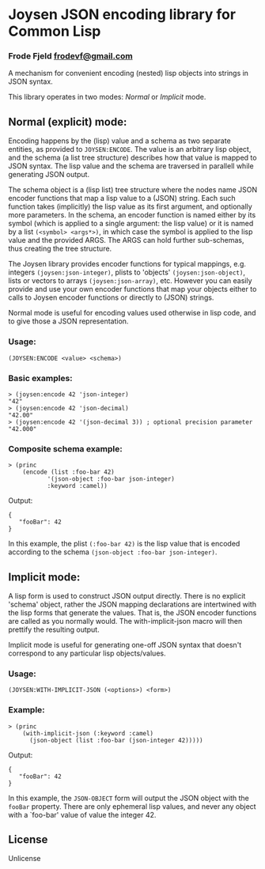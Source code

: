 # Joysen JSON encoding library for Common Lisp
### Frode Fjeld <frodevf@gmail.com>

A mechanism for convenient encoding (nested) lisp objects into strings
in JSON syntax.

This library operates in two modes: *Normal* or *Implicit* mode.

## Normal (explicit) mode:

Encoding happens by the (lisp) value and a schema as two separate
entities, as provided to `JOYSEN:ENCODE`. The value is an arbitrary
lisp object, and the schema (a list tree structure) describes how that
value is mapped to JSON syntax. The lisp value and the schema are
traversed in parallell while generating JSON output.

The schema object is a (lisp list) tree structure where the nodes name
JSON encoder functions that map a lisp value to a (JSON) string. Each
such function takes (implicitly) the lisp value as its first argument,
and optionally more parameters. In the schema, an encoder function is
named either by its symbol (which is applied to a single argument: the
lisp value) or it is named by a list `(<symbol> <args*>)`, in which
case the symbol is applied to the lisp value and the provided
ARGS. The ARGS can hold further sub-schemas, thus creating the tree
structure.

The Joysen library provides encoder functions for typical mappings,
e.g. integers `(joysen:json-integer)`, plists to 'objects'
`(joysen:json-object)`, lists or vectors to arrays
`(joysen:json-array)`, etc. However you can easily provide and use
your own encoder functions that map your objects either to calls to
Joysen encoder functions or directly to (JSON) strings.

Normal mode is useful for encoding values used otherwise in lisp code,
and to give those a JSON representation.

### Usage:

	(JOYSEN:ENCODE <value> <schema>)
  
### Basic examples:

    > (joysen:encode 42 'json-integer)
    "42"
    > (joysen:encode 42 'json-decimal)
    "42.00"
    > (joysen:encode 42 '(json-decimal 3)) ; optional precision parameter
    "42.000"

### Composite schema example:

	> (princ
        (encode (list :foo-bar 42)
               '(json-object :foo-bar json-integer)
               :keyword :camel))

Output:

    {
       "fooBar": 42
    }

In this example, the plist `(:foo-bar 42)` is the lisp value that is
encoded according to the schema `(json-object :foo-bar json-integer)`.

## Implicit mode:

A lisp form is used to construct JSON output directly. There is no
explicit 'schema' object, rather the JSON mapping declarations are
intertwined with the lisp forms that generate the values. That is, the
JSON encoder functions are called as you normally would. The
with-implicit-json macro will then prettify the resulting output.

Implicit mode is useful for generating one-off JSON syntax that
doesn't correspond to any particular lisp objects/values.

### Usage:

	(JOYSEN:WITH-IMPLICIT-JSON (<options>) <form>)
	
### Example:

	> (princ
        (with-implicit-json (:keyword :camel)
          (json-object (list :foo-bar (json-integer 42)))))
	  
Output:

    {
       "fooBar": 42
    }

In this example, the `JSON-OBJECT` form will output the JSON object
with the `fooBar` property. There are only ephemeral lisp values, and
never any object with a `foo-bar' value of value the integer 42.


## License

Unlicense

